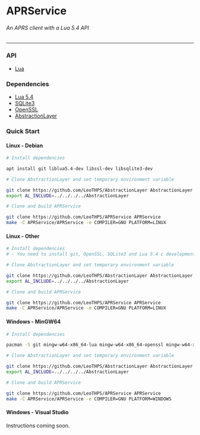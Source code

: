 # APRService
###### An APRS client with a Lua 5.4 API

<hr />

### API

- [Lua](/API_Lua.md)

### Dependencies
- [Lua 5.4](//github.com/lua/lua)
- [SQLite3](//github.com/sqlite/sqlite)
- [OpenSSL](//github.com/openssl/openssl)
- [AbstractionLayer](//github.com/LeoTHPS/AbstractionLayer)

### Quick Start
#### Linux - Debian
```sh
# Install dependencies

apt install git liblua5.4-dev libssl-dev libsqlite3-dev

# Clone AbstractionLayer and set temporary environment variable

git clone https://github.com/LeoTHPS/AbstractionLayer AbstractionLayer
export AL_INCLUDE=../../../../AbstractionLayer

# Clone and build APRService

git clone https://github.com/LeoTHPS/APRService APRService
make -C APRService/APRService -e COMPILER=GNU PLATFORM=LINUX
```
#### Linux - Other
```sh
# Install dependencies
# - You need to install git, OpenSSL, SQLite3 and Lua 5.4 c development packages for your distribution

# Clone AbstractionLayer and set temporary environment variable

git clone https://github.com/LeoTHPS/AbstractionLayer AbstractionLayer
export AL_INCLUDE=../../../../AbstractionLayer

# Clone and build APRService

git clone https://github.com/LeoTHPS/APRService APRService
make -C APRService/APRService -e COMPILER=GNU PLATFORM=LINUX
```
#### Windows - MinGW64
```sh
# Install dependencies

pacman -S git mingw-w64-x86_64-lua mingw-w64-x86_64-openssl mingw-w64-x86_64-sqlite3

# Clone AbstractionLayer and set temporary environment variable

git clone https://github.com/LeoTHPS/AbstractionLayer AbstractionLayer
export AL_INCLUDE=../../../../AbstractionLayer

# Clone and build APRService

git clone https://github.com/LeoTHPS/APRService APRService
make -C APRService/APRService -e COMPILER=GNU PLATFORM=WINDOWS
```
#### Windows - Visual Studio
Instructions coming soon.
